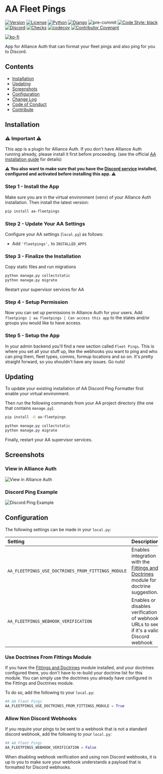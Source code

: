 # AA Fleet Pings

[![Version](https://img.shields.io/pypi/v/aa-fleetpings?label=release)](https://pypi.org/project/aa-fleetpings/)
[![License](https://img.shields.io/github/license/ppfeufer/aa-fleetpings)](https://github.com/ppfeufer/aa-fleetpings/blob/master/LICENSE)
[![Python](https://img.shields.io/pypi/pyversions/aa-fleetpings)](https://pypi.org/project/aa-fleetpings/)
[![Django](https://img.shields.io/pypi/djversions/aa-fleetpings?label=django)](https://pypi.org/project/aa-fleetpings/)
![pre-commit](https://img.shields.io/badge/pre--commit-enabled-brightgreen?logo=pre-commit&logoColor=white)
[![Code Style: black](https://img.shields.io/badge/code%20style-black-000000.svg)](http://black.readthedocs.io/en/latest/)
[![Discord](https://img.shields.io/discord/790364535294132234?label=discord)](https://discord.gg/zmh52wnfvM)
[![Checks](https://github.com/ppfeufer/aa-fleetpings/actions/workflows/automated-checks.yml/badge.svg)](https://github.com/ppfeufer/aa-fleetpings/actions/workflows/automated-checks.yml)
[![codecov](https://codecov.io/gh/ppfeufer/aa-fleetpings/branch/master/graph/badge.svg?token=9I6HQB6W6J)](https://codecov.io/gh/ppfeufer/aa-fleetpings)
[![Contributor Covenant](https://img.shields.io/badge/Contributor%20Covenant-2.1-4baaaa.svg)](https://github.com/ppfeufer/aa-fleetpings/blob/master/CODE_OF_CONDUCT.md)

[![ko-fi](https://ko-fi.com/img/githubbutton_sm.svg)](https://ko-fi.com/N4N8CL1BY)

App for Alliance Auth that can format your fleet pings and also ping for you to
Discord.


## Contents

- [Installation](#installation)
- [Updating](#updating)
- [Screenshots](#screenshots)
- [Configuration](#configuration)
- [Change Log](https://github.com/ppfeufer/aa-fleetpings/blob/master/CHANGELOG.md)
- [Code of Conduct](https://github.com/ppfeufer/aa-fleetpings/blob/master/CODE_OF_CONDUCT.md)
- [Contribute](https://github.com/ppfeufer/aa-fleetpings/blob/master/CONTRIBUTING.md)


## Installation

### ⚠️ Important ⚠️

This app is a plugin for Alliance Auth. If you don't have Alliance Auth running already,
please install it first before proceeding. (see the official [AA installation guide]
for details)

**⚠️ You also want to make sure that you have the [Discord service] installed,
configured and activated before installing this app. ⚠️**

### Step 1 - Install the App

Make sure you are in the virtual environment (venv) of your Alliance Auth installation.
Then install the latest version:

```bash
pip install aa-fleetpings
```

### Step 2 - Update Your AA Settings

Configure your AA settings (`local.py`) as follows:

- Add `'fleetpings',` to `INSTALLED_APPS`


### Step 3 - Finalize the Installation

Copy static files and run migrations

```bash
python manage.py collectstatic
python manage.py migrate
```

Restart your supervisor services for AA

### Step 4 - Setup Permission

Now you can set up permissions in Alliance Auth for your users.
Add ``fleetpings | aa fleetpings | Can access this app`` to the states and/or
groups you would like to have access.

### Step 5 - Setup the App

In your admin backend you'll find a new section called `Fleet Pings`.
This is where you set all your stuff up, like the webhooks you want to ping and who
can ping them, fleet types, comms, formup locations and so on. It's pretty straight
forward, so you shouldn't have any issues. Go nuts!


## Updating

To update your existing installation of AA Discord Ping Formatter first enable your
virtual environment.

Then run the following commands from your AA project directory (the one that
contains `manage.py`).

```bash
pip install -U aa-fleetpings

python manage.py collectstatic
python manage.py migrate
```

Finally, restart your AA supervisor services.


## Screenshots

### View in Alliance Auth

![View in Alliance Auth](https://raw.githubusercontent.com/ppfeufer/aa-fleetpings/master/fleetpings/docs/images/aa-view.jpg "View in Alliance Auth")

### Discord Ping Example

![Discord Ping Example](https://raw.githubusercontent.com/ppfeufer/aa-fleetpings/master/fleetpings/docs/images/discord-ping.jpg "Discord Ping Example")


## Configuration

The following settings can be made in your `local.py`:

| Setting                                            | Description                                                                              | Default |
|:---------------------------------------------------|:-----------------------------------------------------------------------------------------|:--------|
| `AA_FLEETPINGS_USE_DOCTRINES_FROM_FITTINGS_MODULE` | Enables integration with the [Fittings and Doctrines] module for doctrine suggestion.      | `False` |
| `AA_FLEETPINGS_WEBHOOK_VERIFICATION`               | Enables or disables verification of webhook URLs to see if it's a valid Discord webhook  | `True`  |


### Use Doctrines From Fittings Module

If you have the [Fittings and Doctrines] module installed, and your doctrines
configured there, you don't have to re-build your doctrine list for this module. You
can simply use the doctrines you already have configured in the Fittings and
Doctrines module.

To do so, add the following to your `local.py`:

```python
## AA Fleet Pings
AA_FLEETPINGS_USE_DOCTRINES_FROM_FITTINGS_MODULE = True
```

### Allow Non Discord Webhooks

If you require your pings to be sent to a webhook that is not a standard discord
webhook, add the following to your `local.py`:

```python
## AA Fleet Pings
AA_FLEETPINGS_WEBHOOK_VERIFICATION = False
```

When disabling webhook verification and using non Discord webhooks, it is up to you
to make sure your webhook understands a payload that is formatted for Discord webhooks.

<!-- URLs -->
[Fittings and Doctrines]: https://gitlab.com/colcrunch/fittings "Fittings and Doctrines"
[Discord service]: https://allianceauth.readthedocs.io/en/latest/features/services/discord.html "Discord service"
[AA installation guide]: https://allianceauth.readthedocs.io/en/latest/installation/allianceauth.html "AA installation guide"
